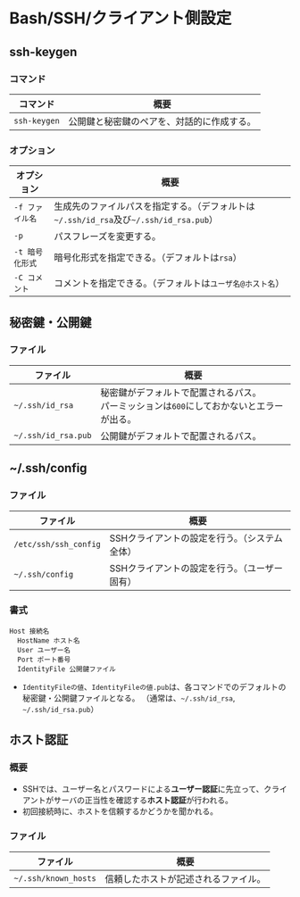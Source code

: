 # Bash/SSH/クライアント側設定

## ssh-keygen

### コマンド

| コマンド     | 概要                                       |
| ------------ | ------------------------------------------ |
| `ssh-keygen` | 公開鍵と秘密鍵のペアを、対話的に作成する。 |

### オプション

| オプション      | 概要                                                         |
| --------------- | ------------------------------------------------------------ |
| `-f ファイル名` | 生成先のファイルパスを指定する。（デフォルトは`~/.ssh/id_rsa`及び`~/.ssh/id_rsa.pub`） |
| `-p`            | パスフレーズを変更する。                                     |
| `-t 暗号化形式` | 暗号化形式を指定できる。（デフォルトは`rsa`）                |
| `-C コメント`   | コメントを指定できる。（デフォルトは`ユーザ名@ホスト名`）    |

## 秘密鍵・公開鍵

### ファイル

| ファイル            | 概要                                                         |
| ------------------- | ------------------------------------------------------------ |
| `~/.ssh/id_rsa`     | 秘密鍵がデフォルトで配置されるパス。<br />パーミッションは`600`にしておかないとエラーが出る。 |
| `~/.ssh/id_rsa.pub` | 公開鍵がデフォルトで配置されるパス。                         |

## ~/.ssh/config

### ファイル

| ファイル              | 概要                                          |
| --------------------- | --------------------------------------------- |
| `/etc/ssh/ssh_config` | SSHクライアントの設定を行う。（システム全体） |
| `~/.ssh/config`       | SSHクライアントの設定を行う。（ユーザー固有） |

### 書式

```text
Host 接続名
  HostName ホスト名
  User ユーザー名
  Port ポート番号
  IdentityFile 公開鍵ファイル
```

- `IdentityFileの値`、`IdentityFileの値.pub`は、各コマンドでのデフォルトの秘密鍵・公開鍵ファイルとなる。
  （通常は、`~/.ssh/id_rsa`, `~/.ssh/id_rsa.pub`）

## ホスト認証

### 概要

- SSHでは、ユーザー名とパスワードによる**ユーザー認証**に先立って、クライアントがサーバの正当性を確認する**ホスト認証**が行われる。
- 初回接続時に、ホストを信頼するかどうかを聞かれる。

### ファイル

| ファイル             | 概要                                 |
| -------------------- | ------------------------------------ |
| `~/.ssh/known_hosts` | 信頼したホストが記述されるファイル。 |
